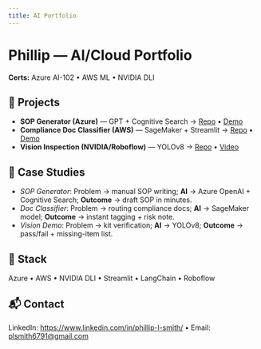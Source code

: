 ```yaml
---
title: AI Portfolio
---
```


# Phillip — AI/Cloud Portfolio

**Certs:** Azure AI-102 • AWS ML • NVIDIA DLI

## 🚀 Projects
- **SOP Generator (Azure)** — GPT + Cognitive Search → [Repo](#) • [Demo](#)
- **Compliance Doc Classifier (AWS)** — SageMaker + Streamlit → [Repo](#) • [Demo](#)
- **Vision Inspection (NVIDIA/Roboflow)** — YOLOv8 → [Repo](#) • [Video](#)

## 📜 Case Studies
- *SOP Generator*: Problem → manual SOP writing; **AI** → Azure OpenAI + Cognitive Search; **Outcome** → draft SOP in minutes.
- *Doc Classifier*: Problem → routing compliance docs; **AI** → SageMaker model; **Outcome** → instant tagging + risk note.
- *Vision Demo*: Problem → kit verification; **AI** → YOLOv8; **Outcome** → pass/fail + missing-item list.

## 🧰 Stack
Azure • AWS • NVIDIA DLI • Streamlit • LangChain • Roboflow

## 📬 Contact
LinkedIn: <https://www.linkedin.com/in/phillip-l-smith/> • Email: <plsmith6791@gmail.com>
